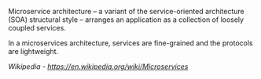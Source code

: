 Microservice architecture – a variant of the service-oriented architecture (SOA) structural style – arranges an application as a collection of loosely coupled services. 

In a microservices architecture, services are fine-grained and the protocols are lightweight.

*Wikipedia - https://en.wikipedia.org/wiki/Microservices*